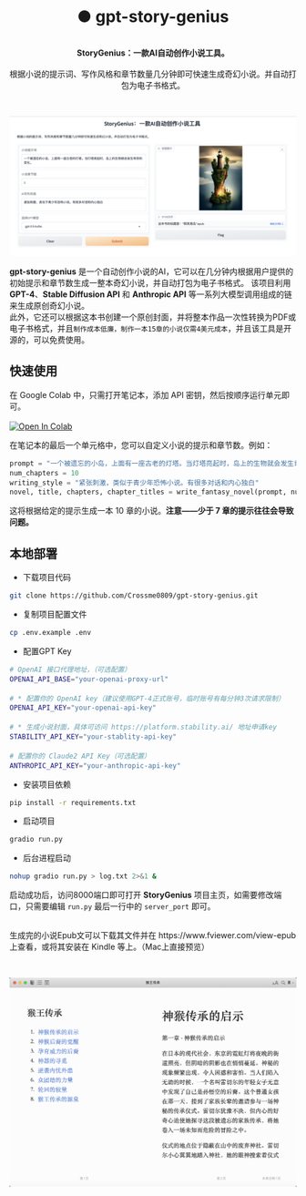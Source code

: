 <h1 align="center">● gpt-story-genius</h1>

<p align="center">
    <br>
    <b>StoryGenius：一款AI自动创作小说工具。</b><br><br>
    根据小说的提示词、写作风格和章节数量几分钟即可快速生成奇幻小说。并自动打包为电子书格式。<br>
</p>
<br>

![poster](https://github.com/Crossme0809/frenzy_repo/blob/main/assets/story_genius.png)
<br>


**gpt-story-genius** 是一个自动创作小说的AI，它可以在几分钟内根据用户提供的初始提示和章节数生成一整本奇幻小说，并自动打包为电子书格式。
该项目利用 **GPT-4**、**Stable Diffusion API** 和 **Anthropic API** 等一系列大模型调用组成的链来生成原创奇幻小说。<br/>
此外，它还可以根据这本书创建一个原创封面，并将整本作品一次性转换为PDF或电子书格式，并且`制作成本低廉，制作一本15章的小说仅需4美元成本`，并且该工具是开源的，可以免费使用。
<br>

## 快速使用

在 Google Colab 中，只需打开笔记本，添加 API 密钥，然后按顺序运行单元即可。 </br></br>
[![Open In Colab](https://colab.research.google.com/assets/colab-badge.svg)](https://colab.research.google.com/github/Crossme0809/frenzyTechAI/blob/main/gpt-author/gpt_author_v2.ipynb)

在笔记本的最后一个单元格中，您可以自定义小说的提示和章节数。例如：

```python
prompt = "一个被遗忘的小岛，上面有一座古老的灯塔。当灯塔亮起时，岛上的生物就会发生奇异的变化。"
num_chapters = 10
writing_style = "紧张刺激，类似于青少年恐怖小说。有很多对话和内心独白"
novel, title, chapters, chapter_titles = write_fantasy_novel(prompt, num_chapters, writing_style)
```

这将根据给定的提示生成一本 10 章的小说。**注意——少于 7 章的提示往往会导致问题。**

## 本地部署

- 下载项目代码
```bash
git clone https://github.com/Crossme0809/gpt-story-genius.git
```

- 复制项目配置文件
```bash
cp .env.example .env
```

- 配置GPT Key
```bash
# OpenAI 接口代理地址，（可选配置）
OPENAI_API_BASE="your-openai-proxy-url"

# * 配置你的 OpenAI key（建议使用GPT-4正式账号，临时账号有每分钟3次请求限制）
OPENAI_API_KEY="your-openai-api-key"

# * 生成小说封面，具体可访问 https://platform.stability.ai/ 地址申请key
STABILITY_API_KEY="your-stablity-api-key"

# 配置你的 Claude2 API Key（可选配置）
ANTHROPIC_API_KEY="your-anthropic-api-key"
```

- 安装项目依赖
```bash
pip install -r requirements.txt
```

- 启动项目
```bash
gradio run.py
```

- 后台进程启动
```bash
nohup gradio run.py > log.txt 2>&1 &
```

启动成功后，访问8000端口即可打开 **StoryGenius** 项目主页，如需要修改端口，只需要编辑 `run.py` 最后一行中的 `server_port` 即可。
<br><br>
<p>生成完的小说Epub文可以下载其文件并在 https://www.fviewer.com/view-epub 上查看，或将其安装在 Kindle 等上。（Mac上直接预览）</p>
<br>

![poster](https://github.com/Crossme0809/frenzy_repo/blob/main/assets/novel_epub.png)


